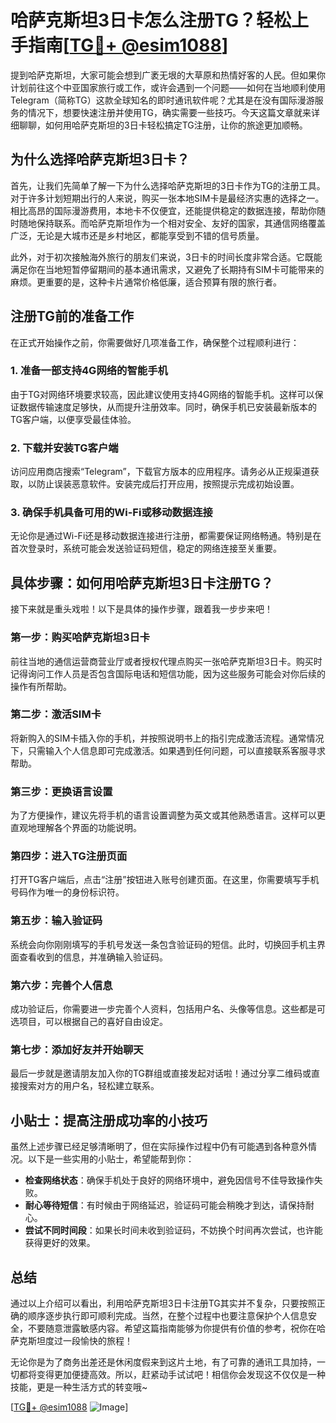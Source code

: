 # 哈萨克斯坦3日卡怎么注册TG？轻松上手指南[[TG💪+ @esim1088](https://t.me/s/esim1088)]

提到哈萨克斯坦，大家可能会想到广袤无垠的大草原和热情好客的人民。但如果你计划前往这个中亚国家旅行或工作，或许会遇到一个问题——如何在当地顺利使用Telegram（简称TG）这款全球知名的即时通讯软件呢？尤其是在没有国际漫游服务的情况下，想要快速注册并使用TG，确实需要一些技巧。今天这篇文章就来详细聊聊，如何用哈萨克斯坦的3日卡轻松搞定TG注册，让你的旅途更加顺畅。

## 为什么选择哈萨克斯坦3日卡？

首先，让我们先简单了解一下为什么选择哈萨克斯坦的3日卡作为TG的注册工具。对于许多计划短期出行的人来说，购买一张本地SIM卡是最经济实惠的选择之一。相比高昂的国际漫游费用，本地卡不仅便宜，还能提供稳定的数据连接，帮助你随时随地保持联系。而哈萨克斯坦作为一个相对安全、友好的国家，其通信网络覆盖广泛，无论是大城市还是乡村地区，都能享受到不错的信号质量。

此外，对于初次接触海外旅行的朋友们来说，3日卡的时间长度非常合适。它既能满足你在当地短暂停留期间的基本通讯需求，又避免了长期持有SIM卡可能带来的麻烦。更重要的是，这种卡片通常价格低廉，适合预算有限的旅行者。

## 注册TG前的准备工作

在正式开始操作之前，你需要做好几项准备工作，确保整个过程顺利进行：

### 1. 准备一部支持4G网络的智能手机

由于TG对网络环境要求较高，因此建议使用支持4G网络的智能手机。这样可以保证数据传输速度足够快，从而提升注册效率。同时，确保手机已安装最新版本的TG客户端，以便享受最佳体验。

### 2. 下载并安装TG客户端

访问应用商店搜索“Telegram”，下载官方版本的应用程序。请务必从正规渠道获取，以防止误装恶意软件。安装完成后打开应用，按照提示完成初始设置。

### 3. 确保手机具备可用的Wi-Fi或移动数据连接

无论你是通过Wi-Fi还是移动数据连接进行注册，都需要保证网络畅通。特别是在首次登录时，系统可能会发送验证码短信，稳定的网络连接至关重要。

## 具体步骤：如何用哈萨克斯坦3日卡注册TG？

接下来就是重头戏啦！以下是具体的操作步骤，跟着我一步步来吧！

### 第一步：购买哈萨克斯坦3日卡

前往当地的通信运营商营业厅或者授权代理点购买一张哈萨克斯坦3日卡。购买时记得询问工作人员是否包含国际电话和短信功能，因为这些服务可能会对你后续的操作有所帮助。

### 第二步：激活SIM卡

将新购入的SIM卡插入你的手机，并按照说明书上的指引完成激活流程。通常情况下，只需输入个人信息即可完成激活。如果遇到任何问题，可以直接联系客服寻求帮助。

### 第三步：更换语言设置

为了方便操作，建议先将手机的语言设置调整为英文或其他熟悉语言。这样可以更直观地理解各个界面的功能说明。

### 第四步：进入TG注册页面

打开TG客户端后，点击“注册”按钮进入账号创建页面。在这里，你需要填写手机号码作为唯一的身份标识符。

### 第五步：输入验证码

系统会向你刚刚填写的手机号发送一条包含验证码的短信。此时，切换回手机主界面查看收到的信息，并准确输入验证码。

### 第六步：完善个人信息

成功验证后，你需要进一步完善个人资料，包括用户名、头像等信息。这些都是可选项目，可以根据自己的喜好自由设定。

### 第七步：添加好友并开始聊天

最后一步就是邀请朋友加入你的TG群组或直接发起对话啦！通过分享二维码或直接搜索对方的用户名，轻松建立联系。

## 小贴士：提高注册成功率的小技巧

虽然上述步骤已经足够清晰明了，但在实际操作过程中仍有可能遇到各种意外情况。以下是一些实用的小贴士，希望能帮到你：

- **检查网络状态**：确保手机处于良好的网络环境中，避免因信号不佳导致操作失败。
- **耐心等待短信**：有时候由于网络延迟，验证码可能会稍晚才到达，请保持耐心。
- **尝试不同时间段**：如果长时间未收到验证码，不妨换个时间再次尝试，也许能获得更好的效果。

## 总结

通过以上介绍可以看出，利用哈萨克斯坦3日卡注册TG其实并不复杂，只要按照正确的顺序逐步执行即可顺利完成。当然，在整个过程中也要注意保护个人信息安全，不要随意泄露敏感内容。希望这篇指南能够为你提供有价值的参考，祝你在哈萨克斯坦度过一段愉快的旅程！

无论你是为了商务出差还是休闲度假来到这片土地，有了可靠的通讯工具加持，一切都将变得更加便捷高效。所以，赶紧动手试试吧！相信你会发现这不仅仅是一种技能，更是一种生活方式的转变哦~

[[TG💪+ @esim1088](https://t.me/s/esim1088) ![Image](https://i.postimg.cc/4NQfJmqS/Snipaste-2025-05-13-00-14-12.png)]